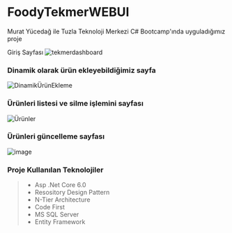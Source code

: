 # FoodyTekmerWEBUI
Murat Yücedağ ile Tuzla Teknoloji Merkezi C# Bootcamp'ında uyguladığımız proje

Giriş Sayfası
![tekmerdashboard](https://github.com/omerkarakuzu/FoodyTekmer/assets/80119008/7345aeb3-43a9-4307-b6d8-0187f572375d)


### Dinamik olarak ürün ekleyebildiğimiz sayfa
![DinamikÜrünEkleme](https://github.com/omerkarakuzu/FoodyTekmer/assets/80119008/732388ba-a707-468a-8304-dbb8520eca7c)

### Ürünleri listesi ve silme işlemini sayfası
![Ürünler](https://github.com/omerkarakuzu/FoodyTekmer/assets/80119008/ee58cbd5-6a83-4eb0-a871-a21d185f19c9)

### Ürünleri güncelleme sayfası
![image](https://github.com/omerkarakuzu/FoodyTekmer/assets/80119008/6c5d9f0b-4dab-4257-b11a-c5a0d74b72d6)

### Proje Kullanılan Teknolojiler
> - Asp .Net Core 6.0
> - Resository Design Pattern
> - N-Tier Architecture
> - Code First
> - MS SQL Server
> - Entity Framework
